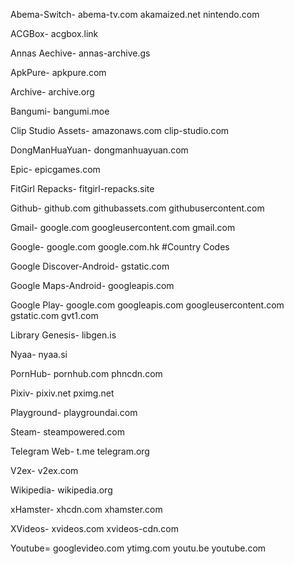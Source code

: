 Abema-Switch-
abema-tv.com
akamaized.net
nintendo.com

ACGBox-
acgbox.link

Annas Aechive-
annas-archive.gs

ApkPure-
apkpure.com

Archive-
archive.org

Bangumi-
bangumi.moe

Clip Studio Assets-
amazonaws.com
clip-studio.com

DongManHuaYuan-
dongmanhuayuan.com

Epic-
epicgames.com

FitGirl Repacks-
fitgirl-repacks.site

Github-
github.com
githubassets.com
githubusercontent.com

Gmail-
google.com
googleusercontent.com
gmail.com

Google-
google.com
google.com.hk #Country Codes

Google Discover-Android-
gstatic.com

Google Maps-Android-
googleapis.com

Google Play-
google.com
googleapis.com
googleusercontent.com
gstatic.com
gvt1.com

Library Genesis-
libgen.is

Nyaa-
nyaa.si

PornHub-
pornhub.com
phncdn.com

Pixiv-
pixiv.net
pximg.net

Playground-
playgroundai.com

Steam-
steampowered.com

Telegram Web-
t.me
telegram.org

V2ex-
v2ex.com

Wikipedia-
wikipedia.org

xHamster-
xhcdn.com
xhamster.com

XVideos-
xvideos.com
xvideos-cdn.com

Youtube=
googlevideo.com
ytimg.com
youtu.be
youtube.com
